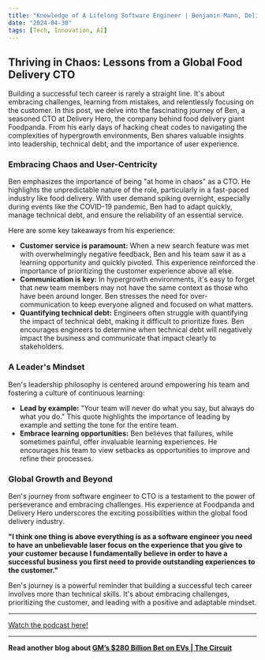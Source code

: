 ```yaml
---
title: "Knowledge of A Lifelong Software Engineer | Benjamin Mann, Delivery Hero"
date: "2024-04-30"
tags: [Tech, Innovation, AI]
---
```


## Thriving in Chaos: Lessons from a Global Food Delivery CTO

Building a successful tech career is rarely a straight line. It's about embracing challenges, learning from mistakes, and relentlessly focusing on the customer. In this post, we delve into the fascinating journey of Ben, a seasoned CTO at Delivery Hero, the company behind food delivery giant Foodpanda. From his early days of hacking cheat codes to navigating the complexities of hypergrowth environments, Ben shares valuable insights into leadership, technical debt, and the importance of user experience. 

### Embracing Chaos and User-Centricity

Ben emphasizes the importance of being "at home in chaos" as a CTO. He highlights the unpredictable nature of the role, particularly in a fast-paced industry like food delivery. With user demand spiking overnight, especially during events like the COVID-19 pandemic, Ben had to adapt quickly, manage technical debt, and ensure the reliability of an essential service.  

Here are some key takeaways from his experience: 

* **Customer service is paramount:**  When a new search feature was met with overwhelmingly negative feedback, Ben and his team saw it as a learning opportunity and quickly pivoted. This experience reinforced the importance of prioritizing the customer experience above all else. 
* **Communication is key:**  In hypergrowth environments, it's easy to forget that new team members may not have the same context as those who have been around longer. Ben stresses the need for over-communication to keep everyone aligned and focused on what matters.
* **Quantifying technical debt:**  Engineers often struggle with quantifying the impact of technical debt, making it difficult to prioritize fixes. Ben encourages engineers to determine when technical debt will negatively impact the business and communicate that impact clearly to stakeholders. 

### A Leader's Mindset 

Ben's leadership philosophy is centered around empowering his team and fostering a culture of continuous learning:

* **Lead by example:**  "Your team will never do what you say, but always do what you do." This quote highlights the importance of leading by example and setting the tone for the entire team. 
* **Embrace learning opportunities:**  Ben believes that failures, while sometimes painful, offer invaluable learning experiences. He encourages his team to view setbacks as opportunities to improve and refine their processes. 

### Global Growth and Beyond 

Ben's journey from software engineer to CTO is a testament to the power of perseverance and embracing challenges. His experience at Foodpanda and Delivery Hero underscores the exciting possibilities within the global food delivery industry. 

**"I think one thing is above everything is as a software engineer you need to have an unbelievable laser focus on the experience that you give to your customer because I fundamentally believe in order to have a successful business you first need to provide outstanding experiences to the customer."**

Ben's journey is a powerful reminder that building a successful tech career involves more than technical skills. It's about embracing challenges, prioritizing the customer, and leading with a positive and adaptable mindset.

---

<a href="https://youtube.com/watch?v=spGQpp7twgs" target="_blank">Watch the podcast here!</a>


---

**Read another blog about [GM’s $280 Billion Bet on EVs | The Circuit](./20240501-marybarra-bloombergoriginals)**